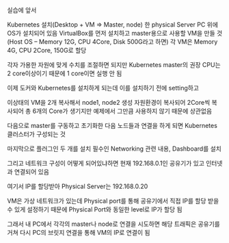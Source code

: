 실습에 앞서


Kubernetes 설치(Desktop + VM => Master, node)
한 physical Server PC 위에 OS가 설치되어 있음
VirtualBox를 먼저 설치하고 master용으로 사용할 VM을 만들 것
(Host OS – Memory 12G, CPU 4Core, Disk 500G라고 하면)
각 VM은 Memory 4G, CPU 2Core, 150G로 할당


각자 가용한 자원에 맞게 수치를 조절하면 되지만
Kubernetes master의 권장 CPU는 2 core이상이기 때문에 1 core이면 실행 안 됨



이제 도커와 Kubernetes를 설치하게 되는데
이를 설치하기 전에 setting하고


이상태의 VM을 2개 복사해서 node1, node2 생성
자원환경이 복사되어 2Core씩 복사되어 총 6개의 Core가 생기지만 예제에서 그만큼 사용하지 않기 때문에 상관없음

다음으로 master를 구동하고 초기화한 다음 노드들과 연결을 하게 되면
Kubernetes 클러스터가 구성되는 것 


마지막으로 플러그인 두 개를 설치
필수인 Networking 관련 내용, Dashboard를 설치

그리고 네트워크 구성이 어떻게 되어있냐하면
현재 192.168.0.1인 공유기가 있고 인터넷과 연결되어 있음

여기서 IP를 할당받아 Physical Server는 192.168.0.20

VM은 가상 네트워크가 있는데 Physical port를 통해 공유기에서 직접 IP를 할당 받을 수 있게 설정하기 때문에 Physical Port와 동일한 level로 IP가 할당 됨 

그래서 내 PC에서 각각의 master나 node로 연결을 시도하면 해당 트래픽은 공유기를 거쳐 다시 PC의 브릿지 연결을 통해 VM의 IP로 연결이 됨 
